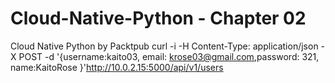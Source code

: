 # Cloud-Native-Python - Chapter 02
Cloud Native Python by Packtpub
curl -i -H Content-Type: application/json -X POST -d '{username:kaito03, email: krose03@gmail.com,password: 321, name:KaitoRose }'http://10.0.2.15:5000/api/v1/users
